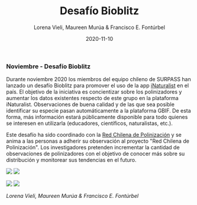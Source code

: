 ﻿---
layout: post
author: "Lorena Vieli, Maureen Murúa & Francisco E. Fontúrbel"
title: "Desafío Bioblitz"
date: "2020-11-10"
image: images/blog/bioblitz_narrow.jpg
image_header:  images/blog/bee_photo_bioblitz.jpg
categories: ["Monitoring"]
tags: ["Monitoring", "Data", "Biodiversity collection", "Interaction"]
publish: true
---

### Noviembre - Desafío Bioblitz 

Durante noviembre 2020 los miembros del equipo chileno de SURPASS han lanzado un desafío Bioblitz para promover el uso de la app [iNaturalist](https://www.inaturalist.org/) en el país. El objetivo de la iniciativa es concientizar sobre los polinizadores y aumentar los datos existentes respecto de este grupo en la plataforma iNaturalist. Observaciones de buena calidad y de las que sea posible identificar su especie pasan automáticamente a la plataforma GBIF. De esta forma, más información estará públicamente disponible para todo quienes se interesen en utilizarla (educadores, científicos, naturalistas, etc.).

Este desafío ha sido coordinado con la [Red Chilena de Polinización](https://polinizacionchile.org) y se anima a las personas a adherir su observación al proyecto "Red Chilena de Polinización". Los investigadores pretenden incrementar la cantidad de observaciones de polinizadores con el objetivo de conocer más sobre su distribución y monitorear sus tendencias en el futuro.

![](/images/blog/AFICHE-DIGITAL-SURPASS_INSTAGRAM3.png#floatleft)
![](/images/blog/AFICHE-DIGITAL-SURPASS_INSTAGRAM7.png#floatright)

![](/images/blog/AFICHE-DIGITAL-SURPASS_INSTAGRAM6.png#floatleft)
![](/images/blog/AFICHE-DIGITAL-SURPASS_INSTAGRAM5-2.png#floatright)

*Lorena Vieli, Maureen Murúa & Francisco E. Fontúrbel*